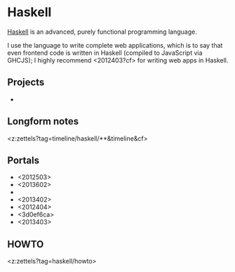 # Haskell

[Haskell](https://www.haskell.org/) is an advanced, purely functional programming language. 

I use the language to write complete web applications, which is to say that even frontend code is written in Haskell (compiled to JavaScript via GHCJS); I highly recommend <2012403?cf> for writing web apps in Haskell.

## Projects

* <b6df4059>

## Longform notes

<z:zettels?tag=timeline/haskell/**&timeline&cf>

## Portals

* <2012503>
* <2013602>
* <cd6eda70>
* <2013402>
* <2012404>
* <3d0ef6ca>
* <2013403>

## HOWTO

<z:zettels?tag=haskell/howto>